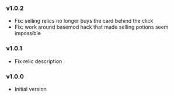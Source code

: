 ### v1.0.2
* Fix: selling relics no longer buys the card behind the click
* Fix: work around basemod hack that made selling potions seem impossible

### v1.0.1
* Fix relic description

### v1.0.0
* Initial version